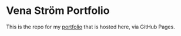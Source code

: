 # Vena Ström Portfolio

This is the repo for my [portfolio](https://VenaStrom.github.io/) that is hosted here, via GitHub Pages.
